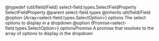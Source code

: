 
@typedef {util/field/Field} select-field.types.SelectFieldProperty SelectFieldProperty
@parent select-field.types
@inherits util/field/Field
@option {Array<select-field.types.SelectOption>} options The select options to display in a dropdown
@option {Promise<select-field.types.SelectOption>} optionsPromise A promise that resolves to the array of options to display in the dropdown
